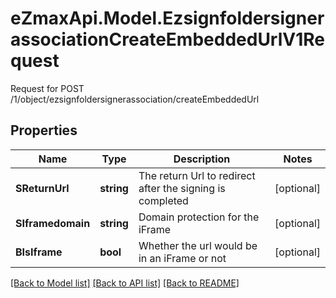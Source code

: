 # eZmaxApi.Model.EzsignfoldersignerassociationCreateEmbeddedUrlV1Request
Request for POST /1/object/ezsignfoldersignerassociation/createEmbeddedUrl

## Properties

Name | Type | Description | Notes
------------ | ------------- | ------------- | -------------
**SReturnUrl** | **string** | The return Url to redirect after the signing is completed | [optional] 
**SIframedomain** | **string** | Domain protection for the iFrame | [optional] 
**BIsIframe** | **bool** | Whether the url would be in an iFrame or not | [optional] 

[[Back to Model list]](../README.md#documentation-for-models) [[Back to API list]](../README.md#documentation-for-api-endpoints) [[Back to README]](../README.md)

